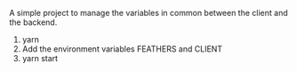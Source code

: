 A simple project to manage the variables in common between the client and the backend.

1. yarn
2. Add the environment variables FEATHERS and CLIENT
3. yarn start
